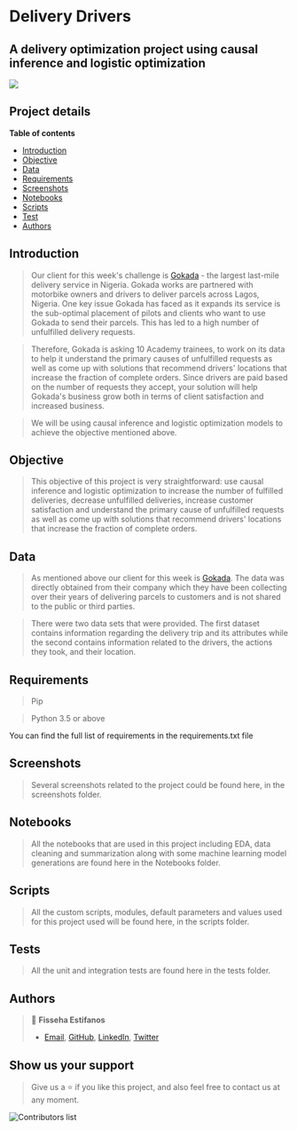 # Delivery Drivers

## A delivery optimization project using causal inference and logistic optimization

![](screen_shots/solid-workflow-diagram.png)

## Project details

**Table of contents**

- [Introduction](#introduction)
- [Objective](#objective)
- [Data](#data)
- [Requirements](#requirements)
- [Screenshots](#screenshots)
- [Notebooks](#notebooks)
- [Scripts](#scripts)
- [Test](#test)
- [Authors](#authors)

## Introduction

> Our client for this week's challenge is [Gokada](https://www.gokada.ng/) - the largest last-mile delivery service in Nigeria. Gokada works are partnered with motorbike owners and drivers to deliver parcels across Lagos, Nigeria. One key issue Gokada has faced as it expands its service is the sub-optimal placement of pilots and clients who want to use Gokada to send their parcels. This has led to a high number of unfulfilled delivery requests.

> Therefore, Gokada is asking 10 Academy trainees, to work on its data to help it understand the primary causes of unfulfilled requests as well as come up with solutions that recommend drivers' locations that increase the fraction of complete orders. Since drivers are paid based on the number of requests they accept, your solution will help Gokada's business grow both in terms of client satisfaction and increased business.

> We will be using causal inference and logistic optimization models to achieve the objective mentioned above.

## Objective

> This objective of this project is very straightforward: use causal inference and logistic optimization to increase the number of fulfilled deliveries, decrease unfulfilled deliveries, increase customer satisfaction and understand the primary cause of unfulfilled requests as well as come up with solutions that recommend drivers' locations that increase the fraction of complete orders.

## Data

> As mentioned above our client for this week is [Gokada](https://www.gokada.ng/). The data was directly obtained from their company which they have been collecting over their years of delivering parcels to customers and is not shared to the public or third parties.

> There were two data sets that were provided. The first dataset contains information regarding the delivery trip and its attributes while the second contains information related to the drivers, the actions they took, and their location.

## Requirements

> Pip

> Python 3.5 or above

You can find the full list of requirements in the requirements.txt file

## Screenshots

> Several screenshots related to the project could be found here, in the screenshots folder.

## Notebooks

> All the notebooks that are used in this project including EDA, data cleaning and summarization along with some machine learning model generations are found here in the Notebooks folder.

## Scripts

> All the custom scripts, modules, default parameters and values used for this project used will be found here, in the scripts folder.

## Tests

> All the unit and integration tests are found here in the tests folder.

## Authors

> 👤 **Fisseha Estifanos**
>
> - [Email](mailto:fisseha.137@gamil.com), [GitHub](https://github.com/fisseha-estifanos), [LinkedIn](https://www.linkedin.com/in/fisseha-estifanos-109ba6199/), [Twitter](https://twitter.com/f0x__tr0t)

## Show us your support

> Give us a ⭐ if you like this project, and also feel free to contact us at any moment.

![Contributors list](https://contrib.rocks/image?repo=Fisseha-Estifanos/delivery_drivers)
